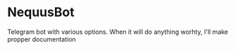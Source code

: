 # NequusBot
Telegram bot with various options.
When it will do anything worhty, I'll make propper documentation

